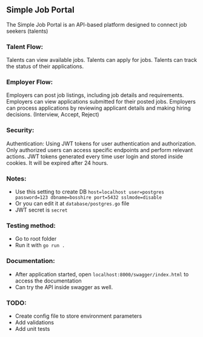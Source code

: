## Simple Job Portal

The Simple Job Portal is an API-based platform designed to connect job seekers (talents)

### Talent Flow:

Talents can view available jobs.
Talents can apply for jobs.
Talents can track the status of their applications.

### Employer Flow:

Employers can post job listings, including job details and requirements.
Employers can view applications submitted for their posted jobs.
Employers can process applications by reviewing applicant details and making hiring
decisions. (Interview, Accept, Reject)

### Security:

Authentication: Using JWT tokens for user authentication and authorization. Only authorized users can access specific endpoints and perform relevant actions.
JWT tokens generated every time user login and stored inside cookies. It will be expired after 24 hours.

### Notes:

- Use this setting to create DB `host=localhost user=postgres password=123 dbname=bosshire port=5432 sslmode=disable`
- Or you can edit it at `database/postgres.go` file
- JWT secret is `secret`

### Testing method:

- Go to root folder
- Run it with `go run .`

### Documentation:

- After application started, open `localhost:8000/swagger/index.html` to access the documentation
- Can try the API inside swagger as well.

### TODO:

- Create config file to store environment parameters
- Add validations
- Add unit tests
